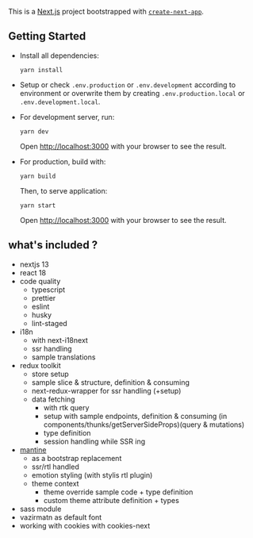 This is a [Next.js](https://nextjs.org/) project bootstrapped with [`create-next-app`](https://github.com/vercel/next.js/tree/canary/packages/create-next-app).

## Getting Started

-   Install all dependencies:

    ```
    yarn install
    ```

-   Setup or check `.env.production` or `.env.development` according to environment or overwrite them by creating `.env.production.local` or `.env.development.local`.

-   For development server, run:

    ```
    yarn dev
    ```

    Open [http://localhost:3000](http://localhost:3000) with your browser to see the result.

-   For production, build with:

    ```
    yarn build
    ```

    Then, to serve application:

    ```
    yarn start
    ```

    Open [http://localhost:3000](http://localhost:3000) with your browser to see the result.

## what's included ?

-   nextjs 13
-   react 18
-   code quality
    -   typescript
    -   prettier
    -   eslint
    -   husky
    -   lint-staged
-   i18n
    -   with next-i18next
    -   ssr handling
    -   sample translations
-   redux toolkit
    -   store setup
    -   sample slice & structure, definition & consuming
    -   next-redux-wrapper for ssr handling (+setup)
    -   data fetching
        -   with rtk query
        -   setup with sample endpoints, definition & consuming (in components/thunks/getServerSideProps)(query & mutations)
        -   type definition
        -   session handling while SSR ing
-   [mantine](https://github.com/mantinedev/mantine)
    -   as a bootstrap replacement
    -   ssr/rtl handled
    -   emotion styling (with stylis rtl plugin)
    -   theme context
        -   theme override sample code + type definition
        -   custom theme attribute definition + types
-   sass module
-   vazirmatn as default font
-   working with cookies with cookies-next
